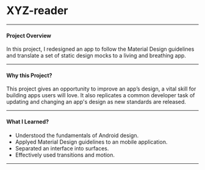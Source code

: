 # XYZ-reader

****

#### Project Overview
In this project, I redesigned an app to follow the Material Design guidelines and translate a set of static design mocks to a living and breathing app.

---

#### Why this Project?
This project gives an opportunity to improve an app’s design, a vital skill for building apps users will love. It also replicates a common developer task of updating and changing an app's design as new standards are released.

---

#### What I Learned?

* Understood the fundamentals of Android design.
* Applyed Material Design guidelines to an mobile application.
* Separated an interface into surfaces.
* Effectively used transitions and motion.

---

